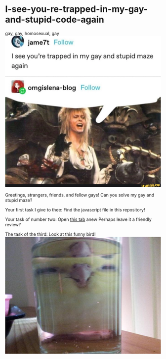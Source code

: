 
# I-see-you-re-trapped-in-my-gay-and-stupid-code-again
gay, gay, homosexual, gay
!["I see you're trapped in my gay and stupid maze again" with a picture of David Bowie from the movie "Labrynth" below it](gayAndStupidMaze.webp "I see you're trapped in my gay and stupid maze again")

Greetings, strangers, friends, and fellow gays!
Can you solve my gay and stupid maze?

Your first task I give to thee:
Find the javascript file in this repository!

Your task of number two:
Open [this tab][the tab in question] anew
Perhaps leave it a friendly review?

The task of the third:
Look at this funny bird!
![A parakeet sitting directly behind a glass of water, its face distorted in the glass to be elongated. The bird's appearance in the glass makes it look like it is a liquid contained in the glass!](birdJuice.jpg "bird juice")

[the tab in question]: https://addons.mozilla.org/en-US/firefox/addon/javascript/
